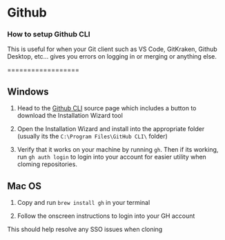 # Github

### How to setup Github CLI

This is useful for when your Git client such as VS Code, GitKraken, Github Desktop, etc... gives you errors on logging in or merging or anything else.

==================

Windows
---------------------

1. Head to the [Github CLI](https://cli.github.com/) source page which includes a button to download the Installation Wizard tool

2. Open the Installation Wizard and install into the appropriate folder (usually its the `C:\Program Files\GitHub CLI\` folder)

3. Verify that it works on your machine by running `gh`. Then if its working, run `gh auth login` to login into your account for easier utility when cloming repositories.


Mac OS
---------------------

1. Copy and run `brew install gh` in your terminal

2. Follow the onscreen instructions to login into your GH account

This should help resolve any SSO issues when cloning
